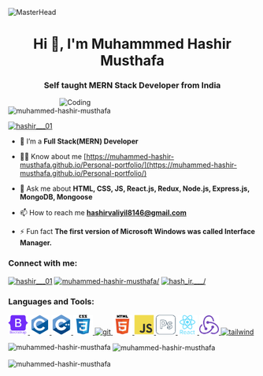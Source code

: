 ![MasterHead](https://i.pinimg.com/originals/d6/e7/34/d6e73462ddd1fc4e919ec81134ed344d.jpg)
<h1 align="center">Hi 👋, I'm Muhammmed Hashir Musthafa</h1>
<h3 align="center">Self taught MERN Stack Developer from India</h3>
<img align="right" alt="Coding" width="400" src="https://cdn.dribbble.com/users/1162077/screenshots/3848914/programmer.gif">

<p align="left"> <img src="https://komarev.com/ghpvc/?username=muhammed-hashir-musthafa&label=Profile%20views&color=0e75b6&style=flat" alt="muhammed-hashir-musthafa" /> </p>

<p align="left"> <a href="https://twitter.com/hashir___01" target="blank"><img src="https://img.shields.io/twitter/follow/hashir___01?logo=twitter&style=for-the-badge" alt="hashir___01" /></a> </p>

- 🌱 I’m a **Full Stack(MERN) Developer**

- 👨‍💻 Know about me [https://muhammed-hashir-musthafa.github.io/Personal-portfolio/](https://muhammed-hashir-musthafa.github.io/Personal-portfolio/)

- 💬 Ask me about **HTML, CSS, JS, React.js, Redux, Node.js, Express.js, MongoDB, Mongoose**

- 📫 How to reach me **hashirvaliyil8146@gmail.com**

- ⚡ Fun fact **The first version of Microsoft Windows was called Interface Manager.**

<h3 align="left">Connect with me:</h3>
<p align="left">
<a href="https://twitter.com/hashir___01" target="blank"><img align="center" src="https://raw.githubusercontent.com/rahuldkjain/github-profile-readme-generator/master/src/images/icons/Social/twitter.svg" alt="hashir___01" height="30" width="40" /></a>
<a href="https://linkedin.com/in/muhammed-hashir-musthafa/" target="blank"><img align="center" src="https://raw.githubusercontent.com/rahuldkjain/github-profile-readme-generator/master/src/images/icons/Social/linked-in-alt.svg" alt="muhammed-hashir-musthafa/" height="30" width="40" /></a>
<a href="https://instagram.com/hash_ir.___/" target="blank"><img align="center" src="https://raw.githubusercontent.com/rahuldkjain/github-profile-readme-generator/master/src/images/icons/Social/instagram.svg" alt="hash_ir.___/" height="30" width="40" /></a>
</p>

<h3 align="left">Languages and Tools:</h3>
<p align="left"> <a href="https://getbootstrap.com" target="_blank" rel="noreferrer"> <img src="https://raw.githubusercontent.com/devicons/devicon/master/icons/bootstrap/bootstrap-plain-wordmark.svg" alt="bootstrap" width="40" height="40"/> </a> <a href="https://www.cprogramming.com/" target="_blank" rel="noreferrer"> <img src="https://raw.githubusercontent.com/devicons/devicon/master/icons/c/c-original.svg" alt="c" width="40" height="40"/> </a> <a href="https://www.w3schools.com/cpp/" target="_blank" rel="noreferrer"> <img src="https://raw.githubusercontent.com/devicons/devicon/master/icons/cplusplus/cplusplus-original.svg" alt="cplusplus" width="40" height="40"/> </a> <a href="https://www.w3schools.com/css/" target="_blank" rel="noreferrer"> <img src="https://raw.githubusercontent.com/devicons/devicon/master/icons/css3/css3-original-wordmark.svg" alt="css3" width="40" height="40"/> </a> <a href="https://git-scm.com/" target="_blank" rel="noreferrer"> <img src="https://www.vectorlogo.zone/logos/git-scm/git-scm-icon.svg" alt="git" width="40" height="40"/> </a> <a href="https://www.w3.org/html/" target="_blank" rel="noreferrer"> <img src="https://raw.githubusercontent.com/devicons/devicon/master/icons/html5/html5-original-wordmark.svg" alt="html5" width="40" height="40"/> </a> <a href="https://developer.mozilla.org/en-US/docs/Web/JavaScript" target="_blank" rel="noreferrer"> <img src="https://raw.githubusercontent.com/devicons/devicon/master/icons/javascript/javascript-original.svg" alt="javascript" width="40" height="40"/> </a> <a href="https://www.photoshop.com/en" target="_blank" rel="noreferrer"> <img src="https://raw.githubusercontent.com/devicons/devicon/master/icons/photoshop/photoshop-line.svg" alt="photoshop" width="40" height="40"/> </a> <a href="https://reactjs.org/" target="_blank" rel="noreferrer"> <img src="https://raw.githubusercontent.com/devicons/devicon/master/icons/react/react-original-wordmark.svg" alt="react" width="40" height="40"/> </a> <a href="https://redux.js.org" target="_blank" rel="noreferrer"> <img src="https://raw.githubusercontent.com/devicons/devicon/master/icons/redux/redux-original.svg" alt="redux" width="40" height="40"/> </a> <a href="https://tailwindcss.com/" target="_blank" rel="noreferrer"> <img src="https://www.vectorlogo.zone/logos/tailwindcss/tailwindcss-icon.svg" alt="tailwind" width="40" height="40"/> </a> </p>

<p><img align="left" src="https://github-readme-stats.vercel.app/api/top-langs?username=muhammed-hashir-musthafa&show_icons=true&locale=en&layout=compact" alt="muhammed-hashir-musthafa" /></p>

<p>&nbsp;<img align="center" src="https://github-readme-stats.vercel.app/api?username=muhammed-hashir-musthafa&show_icons=true&locale=en" alt="muhammed-hashir-musthafa" /></p>

<p><img align="center" src="https://github-readme-streak-stats.herokuapp.com/?user=muhammed-hashir-musthafa&" alt="muhammed-hashir-musthafa" /></p>
